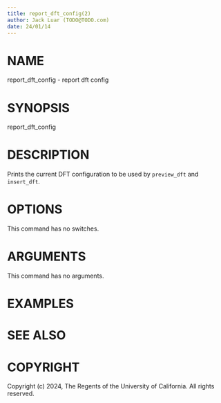 ```yaml
---
title: report_dft_config(2)
author: Jack Luar (TODO@TODO.com)
date: 24/01/14
---
```


# NAME

report_dft_config - report dft config

# SYNOPSIS

report_dft_config


# DESCRIPTION

Prints the current DFT configuration to be used by `preview_dft` and
`insert_dft`.

# OPTIONS

This command has no switches.

# ARGUMENTS

This command has no arguments.

# EXAMPLES

# SEE ALSO

# COPYRIGHT

Copyright (c) 2024, The Regents of the University of California. All rights reserved.
